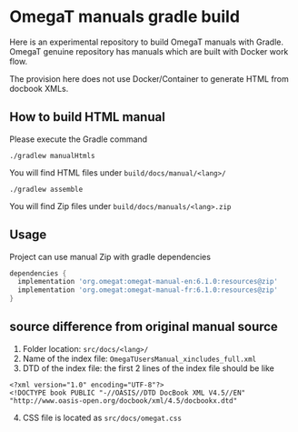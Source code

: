 # OmegaT manuals gradle build

Here is an experimental repository to build OmegaT manuals with Gradle.
OmegaT genuine repository has manuals which are built with Docker work flow.

The provision here does not use Docker/Container to generate HTML from docbook XMLs.

## How to build HTML manual

Please execute the Gradle command

```shell
./gradlew manualHtmls
```

You will find HTML files under `build/docs/manual/<lang>/`

```shell
./gradlew assemble
```

You will find Zip files under `build/docs/manuals/<lang>.zip`

## Usage

Project can use manual Zip with gradle dependencies

```gradle
dependencies {
  implementation 'org.omegat:omegat-manual-en:6.1.0:resources@zip'
  implementation 'org.omegat:omegat-manual-fr:6.1.0:resources@zip'
}
```

## source difference from original manual source

1. Folder location: `src/docs/<lang>/`
2. Name of the index file: `OmegaTUsersManual_xincludes_full.xml`
3. DTD of the index file: the first 2 lines of the index file should be like
```text
<?xml version="1.0" encoding="UTF-8"?>
<!DOCTYPE book PUBLIC "-//OASIS//DTD DocBook XML V4.5//EN" "http://www.oasis-open.org/docbook/xml/4.5/docbookx.dtd"
```
4. CSS file is located as `src/docs/omegat.css`
